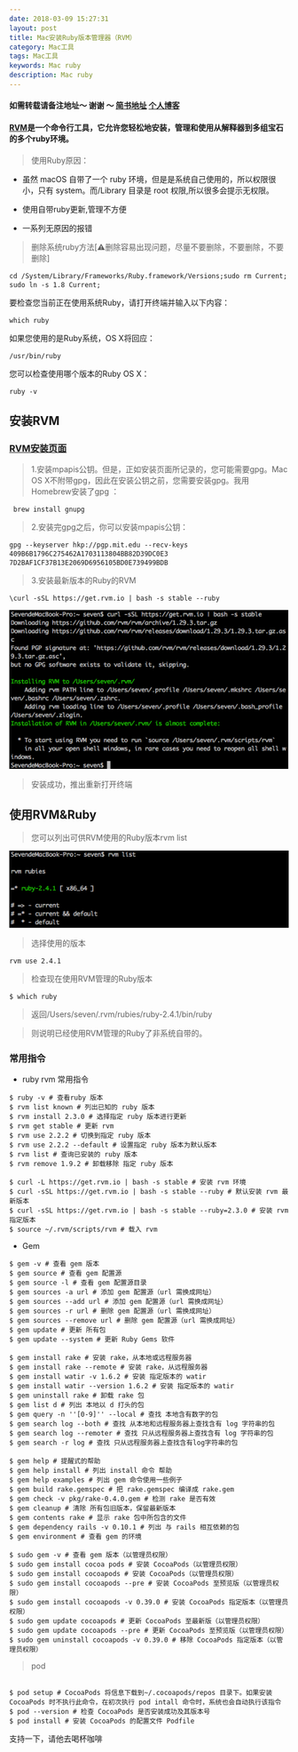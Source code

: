 ```yaml
---
date: 2018-03-09 15:27:31
layout: post
title: Mac安装Ruby版本管理器（RVM）
category: Mac工具
tags: Mac工具
keywords: Mac ruby
description: Mac ruby
---
```


#### 如需转载请备注地址～ 谢谢 ～ [简书地址](https://www.jianshu.com/u/bee103cd1f97)  [个人博客](https://kaqijiang.github.io/)

#### [RVM](https://rvm.io/)是一个命令行工具，它允许您轻松地安装，管理和使用从解释器到多组宝石的多个ruby环境。

> 使用Ruby原因：

- 虽然 macOS 自带了一个 ruby 环境，但是是系统自己使用的，所以权限很小，只有 system。而/Library 目录是 root 权限,所以很多会提示无权限。

- 使用自带ruby更新,管理不方便

- 一系列无原因的报错


> 删除系统ruby方法[⚠️删除容易出现问题，尽量不要删除，不要删除，不要删除]

```
cd /System/Library/Frameworks/Ruby.framework/Versions;sudo rm Current; sudo ln -s 1.8 Current;
```

要检查您当前正在使用系统Ruby，请打开终端并输入以下内容：

```
which ruby
```

如果您使用的是Ruby系统，OS X将回应：

```
/usr/bin/ruby
```

您可以检查使用哪个版本的Ruby OS X：

```
ruby -v
```

## 安装RVM

### [RVM安装页面](https://rvm.io/rvm/install)

> 1.安装mpapis公钥。但是，正如安装页面所记录的，您可能需要gpg。Mac OS X不附带gpg，因此在安装公钥之前，您需要安装gpg。我用Homebrew安装了gpg ：

```
 brew install gnupg 

```

> 2.安装完gpg之后，你可以安装mpapis公钥：

```
gpg --keyserver hkp://pgp.mit.edu --recv-keys 409B6B1796C275462A1703113804BB82D39DC0E3 7D2BAF1CF37B13E2069D6956105BD0E739499BDB
```

> 3.安装最新版本的Ruby的RVM

```
\curl -sSL https://get.rvm.io | bash -s stable --ruby
```

![](https://raw.githubusercontent.com/kaqijiang/kaqijiang.github.io/master/images/Snip20180309_1.png)

> 安装成功，推出重新打开终端

## 使用RVM&Ruby

> 您可以列出可供RVM使用的Ruby版本rvm list

 ![](https://raw.githubusercontent.com/kaqijiang/kaqijiang.github.io/master/images/Snip20180309_2.png)

> 选择使用的版本

```
rvm use 2.4.1
```

>检查现在使用RVM管理的Ruby版本

```
$ which ruby
```

> 返回/Users/seven/.rvm/rubies/ruby-2.4.1/bin/ruby

> 则说明已经使用RVM管理的Ruby了非系统自带的。

### 常用指令

- ruby rvm 常用指令

```
$ ruby -v # 查看ruby 版本
$ rvm list known # 列出已知的 ruby 版本
$ rvm install 2.3.0 # 选择指定 ruby 版本进行更新
$ rvm get stable # 更新 rvm
$ rvm use 2.2.2 # 切换到指定 ruby 版本
$ rvm use 2.2.2 --default # 设置指定 ruby 版本为默认版本
$ rvm list # 查询已安装的 ruby 版本
$ rvm remove 1.9.2 # 卸载移除 指定 ruby 版本

$ curl -L https://get.rvm.io | bash -s stable # 安装 rvm 环境
$ curl -sSL https://get.rvm.io | bash -s stable --ruby # 默认安装 rvm 最新版本
$ curl -sSL https://get.rvm.io | bash -s stable --ruby=2.3.0 # 安装 rvm 指定版本
$ source ~/.rvm/scripts/rvm # 载入 rvm

```

- Gem

```
$ gem -v # 查看 gem 版本
$ gem source # 查看 gem 配置源
$ gem source -l # 查看 gem 配置源目录
$ gem sources -a url # 添加 gem 配置源（url 需换成网址）
$ gem sources --add url # 添加 gem 配置源（url 需换成网址）
$ gem sources -r url # 删除 gem 配置源（url 需换成网址）
$ gem sources --remove url # 删除 gem 配置源（url 需换成网址）
$ gem update # 更新 所有包
$ gem update --system # 更新 Ruby Gems 软件

$ gem install rake # 安装 rake，从本地或远程服务器
$ gem install rake --remote # 安装 rake，从远程服务器
$ gem install watir -v 1.6.2 # 安装 指定版本的 watir
$ gem install watir --version 1.6.2 # 安装 指定版本的 watir
$ gem uninstall rake # 卸载 rake 包
$ gem list d # 列出 本地以 d 打头的包
$ gem query -n ''[0-9]'' --local # 查找 本地含有数字的包
$ gem search log --both # 查找 从本地和远程服务器上查找含有 log 字符串的包
$ gem search log --remoter # 查找 只从远程服务器上查找含有 log 字符串的包
$ gem search -r log # 查找 只从远程服务器上查找含有log字符串的包

$ gem help # 提醒式的帮助
$ gem help install # 列出 install 命令 帮助
$ gem help examples # 列出 gem 命令使用一些例子
$ gem build rake.gemspec # 把 rake.gemspec 编译成 rake.gem
$ gem check -v pkg/rake-0.4.0.gem # 检测 rake 是否有效
$ gem cleanup # 清除 所有包旧版本，保留最新版本
$ gem contents rake # 显示 rake 包中所包含的文件
$ gem dependency rails -v 0.10.1 # 列出 与 rails 相互依赖的包
$ gem environment # 查看 gem 的环境

$ sudo gem -v # 查看 gem 版本（以管理员权限）
$ sudo gem install cocoa pods # 安装 CocoaPods（以管理员权限）
$ sudo gem install cocoapods # 安装 CocoaPods（以管理员权限）
$ sudo gem install cocoapods --pre # 安装 CocoaPods 至预览版（以管理员权限）
$ sudo gem install cocoapods -v 0.39.0 # 安装 CocoaPods 指定版本（以管理员权限）
$ sudo gem update cocoapods # 更新 CocoaPods 至最新版（以管理员权限）
$ sudo gem update cocoapods --pre # 更新 CocoaPods 至预览版（以管理员权限）
$ sudo gem uninstall cocoapods -v 0.39.0 # 移除 CocoaPods 指定版本（以管理员权限）

```

>pod

```

$ pod setup # CocoaPods 将信息下载到~/.cocoapods/repos 目录下。如果安装 CocoaPods 时不执行此命令，在初次执行 pod intall 命令时，系统也会自动执行该指令
$ pod --version # 检查 CocoaPods 是否安装成功及其版本号
$ pod install # 安装 CocoaPods 的配置文件 Podfile

```


支持一下，请他去喝杯咖啡
   